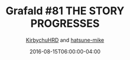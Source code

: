 ---
title: "Grafald #81 THE STORY PROGRESSES"
type: "image"
date: 2016-08-15T06:00:00-04:00
draft: false
categories:
- comics
- collaborations
tags:
- grafald
image_path: "/projects/grafald/comics/img/2016/81.png"
alt_text: ""
is_subpage: true
author: "[KirbychuHRD](https://cohost.org/KirbychuHRD) and [hatsune-mike](https://cohost.org/hatsune-mike)"
---
